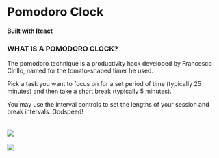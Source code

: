 <h1>Pomodoro Clock</h1>
<b>Built with React</b>
<h3>WHAT IS A POMODORO CLOCK?</h3>

The pomodoro technique is a productivity hack developed by Francesco Cirillo, named for the tomato-shaped timer he used.

Pick a task you want to focus on for a set period of time (typically 25 minutes) and then take a short break (typically 5 minutes).

You may use the interval controls to set the lengths of your session and break intervals. Godspeed!
<br /><br /><br />
<img src='https://i.imgur.com/iieTu0L.png'></img>
<br /><br />
<img src="https://i.imgur.com/gOGntiR.png"></img>
